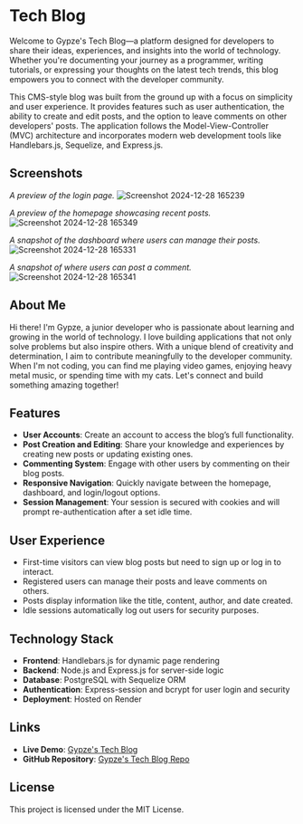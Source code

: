 # Tech Blog

Welcome to Gypze's Tech Blog—a platform designed for developers to share their ideas, experiences, and insights into the world of technology. Whether you're documenting your journey as a programmer, writing tutorials, or expressing your thoughts on the latest tech trends, this blog empowers you to connect with the developer community.

This CMS-style blog was built from the ground up with a focus on simplicity and user experience. It provides features such as user authentication, the ability to create and edit posts, and the option to leave comments on other developers' posts. The application follows the Model-View-Controller (MVC) architecture and incorporates modern web development tools like Handlebars.js, Sequelize, and Express.js.

## Screenshots

*A preview of the login page.*
![Screenshot 2024-12-28 165239](https://github.com/user-attachments/assets/69b042f5-849c-44b3-91a1-cccfbdbcb317)


*A preview of the homepage showcasing recent posts.*
![Screenshot 2024-12-28 165349](https://github.com/user-attachments/assets/cc1b878f-3866-4fbb-945d-860882002a22)


*A snapshot of the dashboard where users can manage their posts.*
![Screenshot 2024-12-28 165331](https://github.com/user-attachments/assets/2c79f27e-0e07-4174-99dc-2b1b060f56f6)


*A snapshot of where users can post a comment.*
![Screenshot 2024-12-28 165341](https://github.com/user-attachments/assets/0fef2208-5986-4714-8385-8aa1328b5ab5)


## About Me

Hi there! I'm Gypze, a junior developer who is passionate about learning and growing in the world of technology. I love building applications that not only solve problems but also inspire others. With a unique blend of creativity and determination, I aim to contribute meaningfully to the developer community. When I'm not coding, you can find me playing video games, enjoying heavy metal music, or spending time with my cats. Let's connect and build something amazing together!

## Features

- **User Accounts**: Create an account to access the blog’s full functionality.
- **Post Creation and Editing**: Share your knowledge and experiences by creating new posts or updating existing ones.
- **Commenting System**: Engage with other users by commenting on their blog posts.
- **Responsive Navigation**: Quickly navigate between the homepage, dashboard, and login/logout options.
- **Session Management**: Your session is secured with cookies and will prompt re-authentication after a set idle time.

## User Experience

- First-time visitors can view blog posts but need to sign up or log in to interact.
- Registered users can manage their posts and leave comments on others.
- Posts display information like the title, content, author, and date created.
- Idle sessions automatically log out users for security purposes.

## Technology Stack

- **Frontend**: Handlebars.js for dynamic page rendering
- **Backend**: Node.js and Express.js for server-side logic
- **Database**: PostgreSQL with Sequelize ORM
- **Authentication**: Express-session and bcrypt for user login and security
- **Deployment**: Hosted on Render

  
## Links

- **Live Demo**: [Gypze's Tech Blog](https://gypzes-tech-blog.onrender.com)  
- **GitHub Repository**: [Gypze's Tech Blog Repo](https://github.com/gypze/Gypzes-Tech-Blog.git)

## License

This project is licensed under the MIT License.
